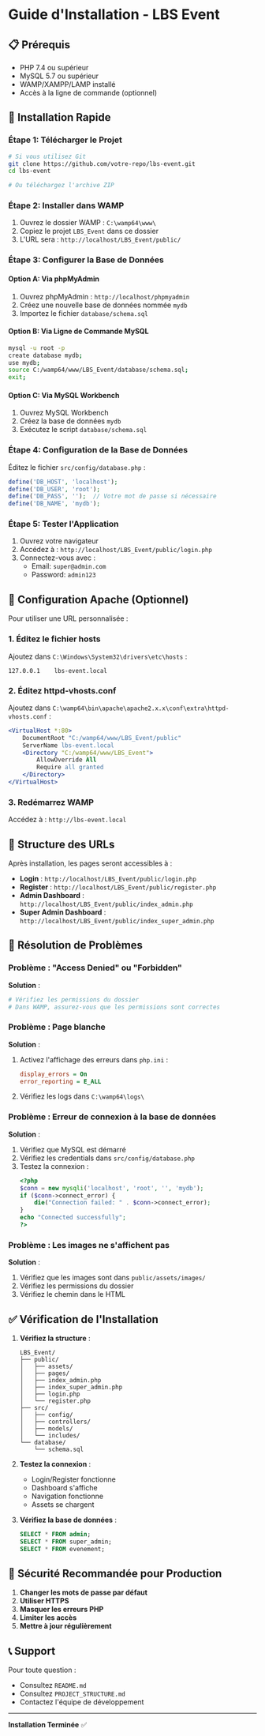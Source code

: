 # Guide d'Installation - LBS Event

## 📋 Prérequis

- PHP 7.4 ou supérieur
- MySQL 5.7 ou supérieur
- WAMP/XAMPP/LAMP installé
- Accès à la ligne de commande (optionnel)

## 🚀 Installation Rapide

### Étape 1: Télécharger le Projet

```bash
# Si vous utilisez Git
git clone https://github.com/votre-repo/lbs-event.git
cd lbs-event

# Ou téléchargez l'archive ZIP
```

### Étape 2: Installer dans WAMP

1. Ouvrez le dossier WAMP : `C:\wamp64\www\`
2. Copiez le projet `LBS_Event` dans ce dossier
3. L'URL sera : `http://localhost/LBS_Event/public/`

### Étape 3: Configurer la Base de Données

#### Option A: Via phpMyAdmin
1. Ouvrez phpMyAdmin : `http://localhost/phpmyadmin`
2. Créez une nouvelle base de données nommée `mydb`
3. Importez le fichier `database/schema.sql`

#### Option B: Via Ligne de Commande MySQL
```bash
mysql -u root -p
create database mydb;
use mydb;
source C:/wamp64/www/LBS_Event/database/schema.sql;
exit;
```

#### Option C: Via MySQL Workbench
1. Ouvrez MySQL Workbench
2. Créez la base de données `mydb`
3. Exécutez le script `database/schema.sql`

### Étape 4: Configuration de la Base de Données

Éditez le fichier `src/config/database.php` :

```php
define('DB_HOST', 'localhost');
define('DB_USER', 'root');
define('DB_PASS', '');  // Votre mot de passe si nécessaire
define('DB_NAME', 'mydb');
```

### Étape 5: Tester l'Application

1. Ouvrez votre navigateur
2. Accédez à : `http://localhost/LBS_Event/public/login.php`
3. Connectez-vous avec :
   - Email: `super@admin.com`
   - Password: `admin123`

## 🔧 Configuration Apache (Optionnel)

Pour utiliser une URL personnalisée :

### 1. Éditez le fichier hosts

Ajoutez dans `C:\Windows\System32\drivers\etc\hosts` :
```
127.0.0.1    lbs-event.local
```

### 2. Éditez httpd-vhosts.conf

Ajoutez dans `C:\wamp64\bin\apache\apache2.x.x\conf\extra\httpd-vhosts.conf` :

```apache
<VirtualHost *:80>
    DocumentRoot "C:/wamp64/www/LBS_Event/public"
    ServerName lbs-event.local
    <Directory "C:/wamp64/www/LBS_Event">
        AllowOverride All
        Require all granted
    </Directory>
</VirtualHost>
```

### 3. Redémarrez WAMP

Accédez à : `http://lbs-event.local`

## 📂 Structure des URLs

Après installation, les pages seront accessibles à :

- **Login** : `http://localhost/LBS_Event/public/login.php`
- **Register** : `http://localhost/LBS_Event/public/register.php`
- **Admin Dashboard** : `http://localhost/LBS_Event/public/index_admin.php`
- **Super Admin Dashboard** : `http://localhost/LBS_Event/public/index_super_admin.php`

## 🐛 Résolution de Problèmes

### Problème : "Access Denied" ou "Forbidden"
**Solution** : 
```bash
# Vérifiez les permissions du dossier
# Dans WAMP, assurez-vous que les permissions sont correctes
```

### Problème : Page blanche
**Solution** :
1. Activez l'affichage des erreurs dans `php.ini` :
   ```ini
   display_errors = On
   error_reporting = E_ALL
   ```
2. Vérifiez les logs dans `C:\wamp64\logs\`

### Problème : Erreur de connexion à la base de données
**Solution** :
1. Vérifiez que MySQL est démarré
2. Vérifiez les credentials dans `src/config/database.php`
3. Testez la connexion :
   ```php
   <?php
   $conn = new mysqli('localhost', 'root', '', 'mydb');
   if ($conn->connect_error) {
       die("Connection failed: " . $conn->connect_error);
   }
   echo "Connected successfully";
   ?>
   ```

### Problème : Les images ne s'affichent pas
**Solution** :
1. Vérifiez que les images sont dans `public/assets/images/`
2. Vérifiez les permissions du dossier
3. Vérifiez le chemin dans le HTML

## ✅ Vérification de l'Installation

1. **Vérifiez la structure** :
   ```
   LBS_Event/
   ├── public/
   │   ├── assets/
   │   ├── pages/
   │   ├── index_admin.php
   │   ├── index_super_admin.php
   │   ├── login.php
   │   └── register.php
   ├── src/
   │   ├── config/
   │   ├── controllers/
   │   ├── models/
   │   └── includes/
   └── database/
       └── schema.sql
   ```

2. **Testez la connexion** :
   - Login/Register fonctionne
   - Dashboard s'affiche
   - Navigation fonctionne
   - Assets se chargent

3. **Vérifiez la base de données** :
   ```sql
   SELECT * FROM admin;
   SELECT * FROM super_admin;
   SELECT * FROM evenement;
   ```

## 🔐 Sécurité Recommandée pour Production

1. **Changer les mots de passe par défaut**
2. **Utiliser HTTPS**
3. **Masquer les erreurs PHP**
4. **Limiter les accès**
5. **Mettre à jour régulièrement**

## 📞 Support

Pour toute question :
- Consultez `README.md`
- Consultez `PROJECT_STRUCTURE.md`
- Contactez l'équipe de développement

---

**Installation Terminée** ✅

